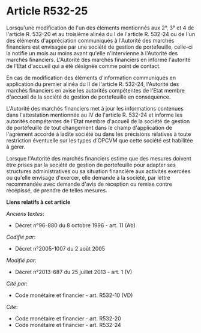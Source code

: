 # Article R532-25

Lorsqu'une modification de l'un des éléments mentionnés aux 2°, 3° et 4 de l'article R. 532-20 et au troisième alinéa du I de
l'article R. 532-24 ou de l'un des éléments d'appréciation communiqués à l'Autorité des marchés financiers est envisagée par
une société de gestion de portefeuille, celle-ci la notifie un mois au moins avant qu'elle n'intervienne à l'Autorité des
marchés financiers. L'Autorité des marchés financiers en informe l'autorité de l'Etat d'accueil qui a été désignée comme
point de contact. 

En cas de modification des éléments d'information communiqués en application du premier alinéa du II de l'article R. 532-24,
l'Autorité des marchés financiers en avise les autorités compétentes de l'Etat membre d'accueil de la société de gestion de
portefeuille en conséquence. 

L'Autorité des marchés financiers met à jour les informations contenues dans l'attestation mentionnée au IV de l'article R.
532-24 et informe les autorités compétentes de l'Etat membre d'accueil de la société de gestion de portefeuille de tout
changement dans le champ d'application de l'agrément accordé à ladite société ou dans les précisions relatives à toute
restriction éventuelle sur les types d'OPCVM que cette société est habilitée à gérer. 

Lorsque l'Autorité des marchés financiers estime que des mesures doivent être prises par la société de gestion de
portefeuille pour adapter ses structures administratives ou sa situation financière aux activités exercées ou qu'elle
envisage d'exercer, elle demande à la société, par lettre recommandée avec demande d'avis de réception ou remise contre
récépissé, de prendre de telles mesures.

**Liens relatifs à cet article**

_Anciens textes_:

  - Décret n°96-880 du 8 octobre 1996 - art. 11 (Ab)

_Codifié par_:

  - Décret n°2005-1007 du 2 août 2005

_Modifié par_:

  - Décret n°2013-687 du 25 juillet 2013 - art. 1 (V)

_Cité par_:

  - Code monétaire et financier - art. R532-10 (VD)

_Cite_:

  - Code monétaire et financier - art. R532-20
  - Code monétaire et financier - art. R532-24
